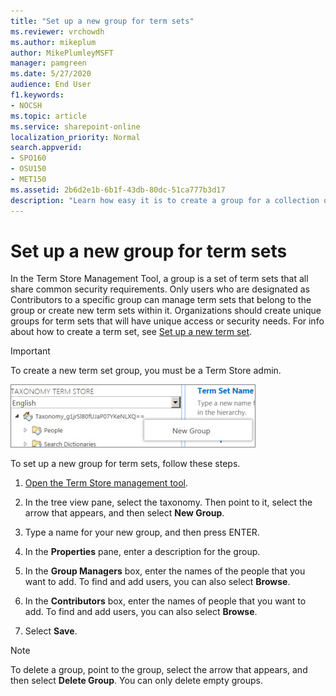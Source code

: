 ```yaml
---
title: "Set up a new group for term sets"
ms.reviewer: vrchowdh
ms.author: mikeplum
author: MikePlumleyMSFT
manager: pamgreen
ms.date: 5/27/2020
audience: End User
f1.keywords:
- NOCSH
ms.topic: article
ms.service: sharepoint-online
localization_priority: Normal
search.appverid:
- SPO160
- OSU150
- MET150
ms.assetid: 2b6d2e1b-6b1f-43db-80dc-51ca777b3d17
description: "Learn how easy it is to create a group for a collection of terms in a term set. When you make groups for term sets, you can specify a hierarchy of terms."
---
```


# Set up a new group for term sets

In the Term Store Management Tool, a group is a set of term sets that all share common security requirements. Only users who are designated as Contributors to a specific group can manage term sets that belong to the group or create new term sets within it. Organizations should create unique groups for term sets that will have unique access or security needs. For info about how to create a term set, see [Set up a new term set](set-up-new-term-set.md). 
  
> [!IMPORTANT]
>  To create a new term set group, you must be a Term Store admin. 
  
![Screenshot of navigation pane in Term Store Management Tool, showing the New Group menu item selected](media/e4e5afaf-0b6b-4606-b0c8-8b0f56b663c0.png)
  
To set up a new group for term sets, follow these steps.
  
1. [Open the Term Store management tool](open-term-store-management-tool.md).
    
2. In the tree view pane, select the taxonomy. Then point to it, select the arrow that appears, and then select **New Group**.
    
3. Type a name for your new group, and then press ENTER.
    
4. In the **Properties** pane, enter a description for the group. 
    
5. In the **Group Managers** box, enter the names of the people that you want to add. To find and add users, you can also select **Browse**. 
    
6. In the **Contributors** box, enter the names of people that you want to add. To find and add users, you can also select **Browse**. 
    
7. Select **Save**.
    
> [!NOTE]
>  To delete a group, point to the group, select the arrow that appears, and then select **Delete Group**. You can only delete empty groups. 
  